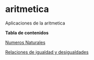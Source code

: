 # aritmetica
Aplicaciones de la aritmetica

**Tabla de contenidos**


[Numeros Naturales]("https://github.com/zapataramil/aritmetica/blob/main/src/numerosNaturales.md")

[Relaciones de igualdad y desigualdades](https://github.com/pandao/editor.md "Heading link")
